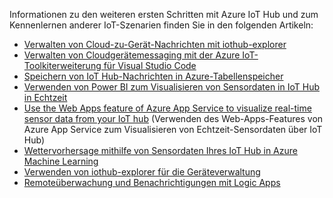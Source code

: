 Informationen zu den weiteren ersten Schritten mit Azure IoT Hub und zum Kennenlernen anderer IoT-Szenarien finden Sie in den folgenden Artikeln:

- [Verwalten von Cloud-zu-Gerät-Nachrichten mit iothub-explorer](../articles/iot-hub/iot-hub-explorer-cloud-device-messaging.md)
- [Verwalten von Cloudgerätemessaging mit der Azure IoT-Toolkiterweiterung für Visual Studio Code](../articles/iot-hub/iot-hub-vscode-iot-toolkit-cloud-device-messaging.md)
- [Speichern von IoT Hub-Nachrichten in Azure-Tabellenspeicher](../articles/iot-hub/iot-hub-store-data-in-azure-table-storage.md)
- [Verwenden von Power BI zum Visualisieren von Sensordaten in IoT Hub in Echtzeit](../articles/iot-hub/iot-hub-live-data-visualization-in-power-bi.md)
- [Use the Web Apps feature of Azure App Service to visualize real-time sensor data from your IoT hub](../articles/iot-hub/iot-hub-live-data-visualization-in-web-apps.md) (Verwenden des Web-Apps-Features von Azure App Service zum Visualisieren von Echtzeit-Sensordaten über IoT Hub)
- [Wettervorhersage mithilfe von Sensordaten Ihres IoT Hub in Azure Machine Learning](../articles/iot-hub/iot-hub-weather-forecast-machine-learning.md)
- [Verwenden von iothub-explorer für die Geräteverwaltung](../articles/iot-hub/iot-hub-device-management-iot-extension-azure-cli-2-0.md)
- [Remoteüberwachung und Benachrichtigungen mit Logic Apps](../articles/iot-hub/iot-hub-monitoring-notifications-with-azure-logic-apps.md)
